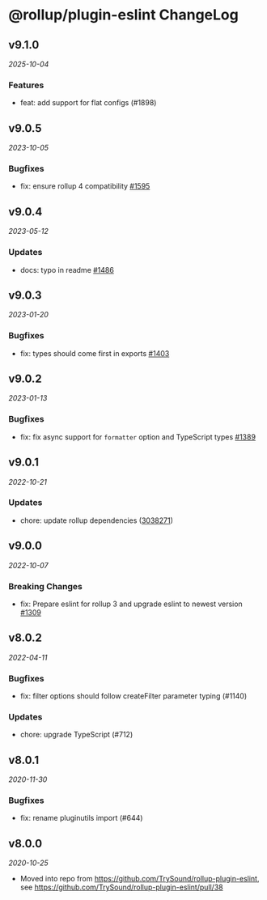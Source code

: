 # @rollup/plugin-eslint ChangeLog

## v9.1.0

_2025-10-04_

### Features

- feat: add support for flat configs (#1898)

## v9.0.5

_2023-10-05_

### Bugfixes

- fix: ensure rollup 4 compatibility [#1595](https://github.com/rollup/plugins/pull/1595)

## v9.0.4

_2023-05-12_

### Updates

- docs: typo in readme [#1486](https://github.com/rollup/plugins/pull/1486)

## v9.0.3

_2023-01-20_

### Bugfixes

- fix: types should come first in exports [#1403](https://github.com/rollup/plugins/pull/1403)

## v9.0.2

_2023-01-13_

### Bugfixes

- fix: fix async support for `formatter` option and TypeScript types [#1389](https://github.com/rollup/plugins/pull/1389)

## v9.0.1

_2022-10-21_

### Updates

- chore: update rollup dependencies ([3038271](https://github.com/rollup/plugins/commit/303827191ede6b2e4eade96c6968ed16a587683f))

## v9.0.0

_2022-10-07_

### Breaking Changes

- fix: Prepare eslint for rollup 3 and upgrade eslint to newest version [#1309](https://github.com/rollup/plugins/pull/1309)

## v8.0.2

_2022-04-11_

### Bugfixes

- fix: filter options should follow createFilter parameter typing (#1140)

### Updates

- chore: upgrade TypeScript (#712)

## v8.0.1

_2020-11-30_

### Bugfixes

- fix: rename pluginutils import (#644)

## v8.0.0

_2020-10-25_

- Moved into repo from https://github.com/TrySound/rollup-plugin-eslint, see https://github.com/TrySound/rollup-plugin-eslint/pull/38

